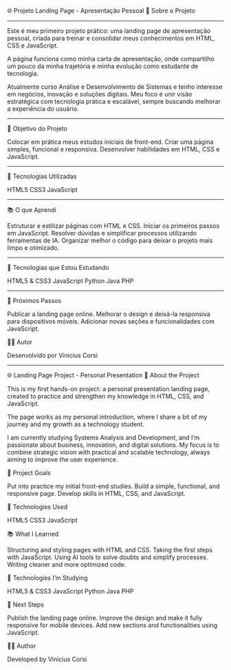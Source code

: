 🌐 Projeto Landing Page - Apresentação Pessoal
📌 Sobre o Projeto

--------------------------------------------------------------------------------------

Este é meu primeiro projeto prático: uma landing page de apresentação pessoal, criada para treinar e consolidar meus conhecimentos em HTML, CSS e JavaScript.

A página funciona como minha carta de apresentação, onde compartilho um pouco da minha trajetória e minha evolução como estudante de tecnologia.

Atualmente curso Análise e Desenvolvimento de Sistemas e tenho interesse em negócios, inovação e soluções digitais. Meu foco é unir visão estratégica com tecnologia prática e escalável, sempre buscando melhorar a experiência do usuário.

--------------------------------------------------------------------------------------

🎯 Objetivo do Projeto

Colocar em prática meus estudos iniciais de front-end.
Criar uma página simples, funcional e responsiva.
Desenvolver habilidades em HTML, CSS e JavaScript.

--------------------------------------------------------------------------------------

🚀 Tecnologias Utilizadas

HTML5
CSS3
JavaScript

--------------------------------------------------------------------------------------

📚 O que Aprendi

Estruturar e estilizar páginas com HTML e CSS.
Iniciar os primeiros passos em JavaScript.
Resolver dúvidas e simplificar processos utilizando ferramentas de IA.
Organizar melhor o código para deixar o projeto mais limpo e otimizado.

--------------------------------------------------------------------------------------

📖 Tecnologias que Estou Estudando

HTML5 & CSS3
JavaScript 
Python
Java
PHP

--------------------------------------------------------------------------------------

🔮 Próximos Passos

Publicar a landing page online.
Melhorar o design e deixá-la responsiva para dispositivos móveis.
Adicionar novas seções e funcionalidades com JavaScript.

👨‍💻 Autor

Desenvolvido por Vinicius Corsi

--------------------------------------------------------------------------------------

🌐 Landing Page Project - Personal Presentation
📌 About the Project

This is my first hands-on project: a personal presentation landing page, created to practice and strengthen my knowledge in HTML, CSS, and JavaScript.

The page works as my personal introduction, where I share a bit of my journey and my growth as a technology student.

I am currently studying Systems Analysis and Development, and I’m passionate about business, innovation, and digital solutions. My focus is to combine strategic vision with practical and scalable technology, always aiming to improve the user experience.

🎯 Project Goals

Put into practice my initial front-end studies.
Build a simple, functional, and responsive page.
Develop skills in HTML, CSS, and JavaScript.

🚀 Technologies Used

HTML5
CSS3
JavaScript

📚 What I Learned

Structuring and styling pages with HTML and CSS.
Taking the first steps with JavaScript.
Using AI tools to solve doubts and simplify processes.
Writing cleaner and more optimized code.

📖 Technologies I’m Studying

HTML5 & CSS3
JavaScript
Python
Java
PHP

🔮 Next Steps

Publish the landing page online.
Improve the design and make it fully responsive for mobile devices.
Add new sections and functionalities using JavaScript.

👨‍💻 Author

Developed by Vinicius Corsi

